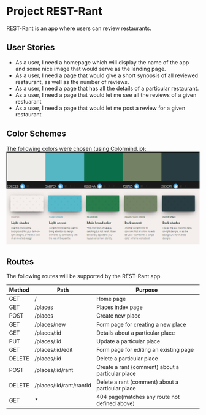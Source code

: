 # Project REST-Rant

REST-Rant is an app where users can review restaurants.

## User Stories

- As a user, I need a homepage which will display the name of the app and some nice image that would serve as the landing page.
- As a user, I need a page that would give a short synopsis of all reviewed restaurant, as well as the number of reviews.
- As a user, I need a page that has all the details of a particular restaurant.
- As a user, I need a page that would let me see all the reviews of a given restuarant
- As a user, I need a page that would let me post a review for a given restaurant

## Color Schemes

The following colors were chosen (using Colormind.io):
![Color Scheme 1](/assets/color_scheme/colors_1.png)
![Color Scheme 2](/assets/color_scheme/colors_2.png)

## Routes

The following routes will be supported by the REST-Rant app.

| Method | Path                     | Purpose                                          |
| ------ | ------------------------ | ------------------------------------------------ |
| GET    | /                        | Home page                                        |
| GET    | /places                  | Places index page                                |
| POST   | /places                  | Create new place                                 |
| GET    | /places/new              | Form page for creating a new place               |
| GET    | /places/:id              | Details about a particular place                 |
| PUT    | /places/:id              | Update a particular place                        |
| GET    | /places/:id/edit         | Form page for editing an existing page           |
| DELETE | /places/:id              | Delete a particular place                        |
| POST   | /places/:id/rant         | Create a rant (comment) about a particular place |
| DELETE | /places/:id/rant/:rantId | Delete a rant (comment) about a particular place |
| GET    | \*                       | 404 page(matches any route not defined above)    |
